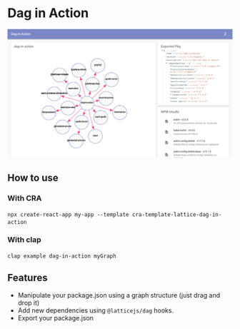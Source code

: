 # Dag in Action

![screenshot](screen.png?raw=true "DAG in Action Demo")

## How to use

### With CRA

`npx create-react-app my-app --template cra-template-lattice-dag-in-action`

### With clap

`clap example dag-in-action myGraph`

## Features

- Manipulate your package.json using a graph structure (just drag and drop it) 
- Add new dependencies using `@latticejs/dag` hooks.
- Export your package.json

